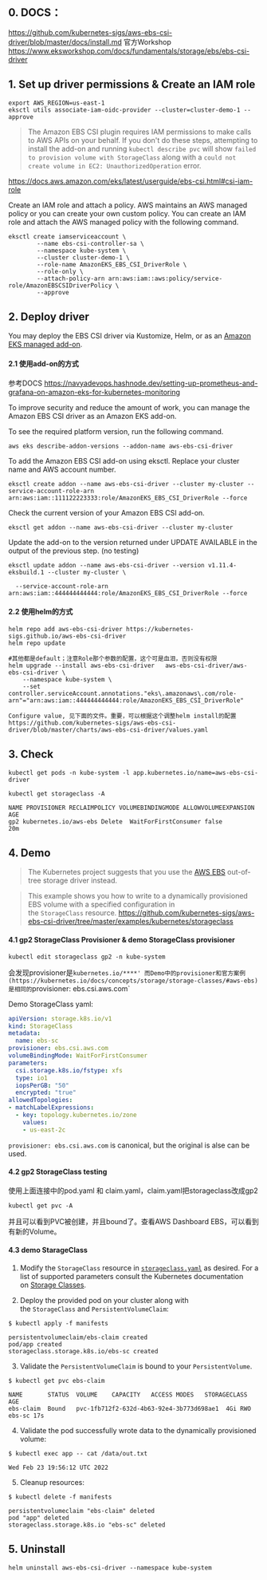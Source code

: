 ## 0. DOCS：
https://github.com/kubernetes-sigs/aws-ebs-csi-driver/blob/master/docs/install.md
官方Workshop https://www.eksworkshop.com/docs/fundamentals/storage/ebs/ebs-csi-driver
## 1. Set up driver permissions & Create an IAM role

```
export AWS_REGION=us-east-1 
eksctl utils associate-iam-oidc-provider --cluster=cluster-demo-1 --approve
```

>The Amazon EBS CSI plugin requires IAM permissions to make calls to AWS APIs on your behalf. If you don't do these steps, attempting to install the add-on and running `kubectl describe pvc` will show `failed to provision volume with StorageClass` along with a `could not create volume in EC2: UnauthorizedOperation` error.

https://docs.aws.amazon.com/eks/latest/userguide/ebs-csi.html#csi-iam-role

Create an IAM role and attach a policy. AWS maintains an AWS managed policy or you can create your own custom policy. You can create an IAM role and attach the AWS managed policy with the following command.
```
eksctl create iamserviceaccount \
        --name ebs-csi-controller-sa \
        --namespace kube-system \
        --cluster cluster-demo-1 \
        --role-name AmazonEKS_EBS_CSI_DriverRole \
        --role-only \
        --attach-policy-arn arn:aws:iam::aws:policy/service-role/AmazonEBSCSIDriverPolicy \
        --approve
```

## 2. Deploy driver

You may deploy the EBS CSI driver via Kustomize, Helm, or as an [Amazon EKS managed add-on](https://docs.aws.amazon.com/eks/latest/userguide/managing-ebs-csi.html).

#### 2.1 使用add-on的方式
参考DOCS
https://navyadevops.hashnode.dev/setting-up-prometheus-and-grafana-on-amazon-eks-for-kubernetes-monitoring


To improve security and reduce the amount of work, you can manage the Amazon EBS CSI driver as an Amazon EKS add-on.

To see the required platform version, run the following command. 
```
aws eks describe-addon-versions --addon-name aws-ebs-csi-driver
```

To add the Amazon EBS CSI add-on using eksctl. Replace your cluster name and AWS account number.
```
eksctl create addon --name aws-ebs-csi-driver --cluster my-cluster --service-account-role-arn arn:aws:iam::111122223333:role/AmazonEKS_EBS_CSI_DriverRole --force
```

Check the current version of your Amazon EBS CSI add-on.
```
eksctl get addon --name aws-ebs-csi-driver --cluster my-cluster
```

Update the add-on to the version returned under UPDATE AVAILABLE in the output of the previous step. (no testing)
```
eksctl update addon --name aws-ebs-csi-driver --version v1.11.4-eksbuild.1 --cluster my-cluster \

  --service-account-role-arn arn:aws:iam::444444444444:role/AmazonEKS_EBS_CSI_DriverRole --force
```

#### 2.2 使用helm的方式
```
helm repo add aws-ebs-csi-driver https://kubernetes-sigs.github.io/aws-ebs-csi-driver
helm repo update
```

```
#其他都是default；注意Role那个参数的配置，这个可是血泪，否则没有权限
helm upgrade --install aws-ebs-csi-driver   aws-ebs-csi-driver/aws-ebs-csi-driver \
    --namespace kube-system \
    --set controller.serviceAccount.annotations."eks\.amazonaws\.com/role-arn"="arn:aws:iam::444444444444:role/AmazonEKS_EBS_CSI_DriverRole"
```

```
Configure value, 见下面的文件。重要，可以根据这个调整helm install的配置
https://github.com/kubernetes-sigs/aws-ebs-csi-driver/blob/master/charts/aws-ebs-csi-driver/values.yaml
```

## 3. Check

```
kubectl get pods -n kube-system -l app.kubernetes.io/name=aws-ebs-csi-driver
```

```
kubectl get storageclass -A
```

```
NAME PROVISIONER RECLAIMPOLICY VOLUMEBINDINGMODE ALLOWVOLUMEEXPANSION   AGE
gp2 kubernetes.io/aws-ebs Delete  WaitForFirstConsumer false            20m
```

## 4. Demo

>The Kubernetes project suggests that you use the [AWS EBS](https://github.com/kubernetes-sigs/aws-ebs-csi-driver) out-of-tree storage driver instead.

>This example shows you how to write to a dynamically provisioned EBS volume with a specified configuration in the `StorageClass` resource. https://github.com/kubernetes-sigs/aws-ebs-csi-driver/tree/master/examples/kubernetes/storageclass

#### 4.1 gp2 StorageClass Provisioner & demo StorageClass provisioner

```
kubectl edit storageclass gp2 -n kube-system
```
会发现provisioner是`kubernetes.io/****'
而Demo中的provisioner和官方案例(https://kubernetes.io/docs/concepts/storage/storage-classes/#aws-ebs)是相同的`provisioner: ebs.csi.aws.com`

Demo StorageClass yaml:
```yaml
apiVersion: storage.k8s.io/v1
kind: StorageClass
metadata:
  name: ebs-sc
provisioner: ebs.csi.aws.com
volumeBindingMode: WaitForFirstConsumer
parameters:
  csi.storage.k8s.io/fstype: xfs
  type: io1
  iopsPerGB: "50"
  encrypted: "true"
allowedTopologies:
- matchLabelExpressions:
  - key: topology.kubernetes.io/zone
    values:
    - us-east-2c
```

`provisioner: ebs.csi.aws.com` is canonical, but the original is alse can be used. 

#### 4.2 gp2 StorageClass testing

使用上面连接中的pod.yaml 和 claim.yaml，claim.yaml把storageclass改成gp2
```
kubectl get pvc -A
```
并且可以看到PVC被创建，并且bound了。查看AWS Dashboard EBS，可以看到有新的Volume。

#### 4.3 demo StarageClass
1. Modify the `StorageClass` resource in [`storageclass.yaml`](https://github.com/kubernetes-sigs/aws-ebs-csi-driver/blob/master/examples/kubernetes/storageclass/manifests/storageclass.yaml) as desired. For a list of supported parameters consult the Kubernetes documentation on [Storage Classes](https://kubernetes.io/docs/concepts/storage/storage-classes/#aws-ebs).

2. Deploy the provided pod on your cluster along with the `StorageClass` and `PersistentVolumeClaim`:
```shell
$ kubectl apply -f manifests

persistentvolumeclaim/ebs-claim created
pod/app created
storageclass.storage.k8s.io/ebs-sc created
```

3. Validate the `PersistentVolumeClaim` is bound to your `PersistentVolume`.
```shell
$ kubectl get pvc ebs-claim

NAME       STATUS  VOLUME    CAPACITY   ACCESS MODES   STORAGECLASS   AGE
ebs-claim  Bound   pvc-1fb712f2-632d-4b63-92e4-3b773d698ae1  4Gi RWO  ebs-sc 17s
```

4. Validate the pod successfully wrote data to the dynamically provisioned volume:
```shell
$ kubectl exec app -- cat /data/out.txt

Wed Feb 23 19:56:12 UTC 2022
```

5. Cleanup resources:
```shell
$ kubectl delete -f manifests

persistentvolumeclaim "ebs-claim" deleted
pod "app" deleted
storageclass.storage.k8s.io "ebs-sc" deleted
```

## 5. Uninstall

```
helm uninstall aws-ebs-csi-driver --namespace kube-system
```
